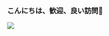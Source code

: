 ### こんにちは、歓迎、良い訪問👋
<img src="https://capsule-render.vercel.app/api?type=waving&color=0:F252E2,100:7C3AED&fontColor=dedede&height=160&section=footer&text=Misaotra%20nitsidika...%20&fontSize=20" />
